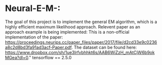 # Neural-E-M-:
The goal of this project is to implement the general EM algorithm, which is a highly efficient maximum likelihood approach.
Relevent paper as an approach example is being implemented:
This is a non-official implementation of the paper: https://proceedings.neurips.cc/paper_files/paper/2017/file/d2cd33e9c0236a8c2d8bd3fa91ad3acf-Paper.pdf. 
The dataset can be found here: https://www.dropbox.com/sh/1ue3lrfvbhhkt6s/AAB6WiZzH_mAtCjW6b9okMGea?dl=0."
tensorflow == 2.5.0

